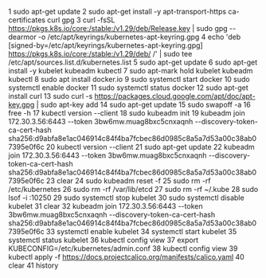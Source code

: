  1  sudo apt-get update
    2  sudo apt-get install -y apt-transport-https ca-certificates curl gpg
    3  curl -fsSL https://pkgs.k8s.io/core:/stable:/v1.29/deb/Release.key | sudo gpg --dearmor -o /etc/apt/keyrings/kubernetes-apt-keyring.gpg
    4  echo 'deb [signed-by=/etc/apt/keyrings/kubernetes-apt-keyring.gpg] https://pkgs.k8s.io/core:/stable:/v1.29/deb/ /' | sudo tee /etc/apt/sources.list.d/kubernetes.list
    5  sudo apt-get update
    6  sudo apt-get install -y kubelet kubeadm kubectl
    7  sudo apt-mark hold kubelet kubeadm kubectl
    8  sudo apt install docker.io
    9  sudo systemctl start docker
   10  sudo systemctl enable docker
   11  sudo systemctl status docker
   12  sudo apt-get install curl
   13  sudo curl -s https://packages.cloud.google.com/apt/doc/apt-key.gpg | sudo apt-key add
   14  sudo apt-get update
   15  sudo swapoff -a
   16  free -h
   17  kubectl version --client
   18  sudo kubeadm init
   19  kubeadm join 172.30.3.56:6443 --token 3bw6mw.muag8bxc5cnxaqnh         --discovery-token-ca-cert-hash sha256:d9abfa8e1ac046914c84f4ba7fcbec86d0985c8a5a7d53a00c38ab07395e0f6c 
   20  kubectl version --client
   21  sudo apt-get update
   22  kubeadm join 172.30.3.56:6443 --token 3bw6mw.muag8bxc5cnxaqnh         --discovery-token-ca-cert-hash sha256:d9abfa8e1ac046914c84f4ba7fcbec86d0985c8a5a7d53a00c38ab07395e0f6c 
   23  clear
   24  sudo kubeadm reset -f
   25  sudo rm -rf /etc/kubernetes
   26  sudo rm -rf /var/lib/etcd
   27  sudo rm -rf ~/.kube
   28  sudo lsof -i :10250
   29  sudo systemctl stop kubelet
   30  sudo systemctl disable kubelet
   31  clear
   32  kubeadm join 172.30.3.56:6443 --token 3bw6mw.muag8bxc5cnxaqnh         --discovery-token-ca-cert-hash sha256:d9abfa8e1ac046914c84f4ba7fcbec86d0985c8a5a7d53a00c38ab07395e0f6c 
   33  systemctl enable kubelet
   34  systemctl start kubelet
   35  systemctl status kubelet
   36  kubectl config view
   37  export KUBECONFIG=/etc/kubernetes/admin.conf
   38  kubectl config view
   39  kubectl apply -f https://docs.projectcalico.org/manifests/calico.yaml
   40  clear
   41  history
